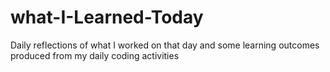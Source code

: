 # what-I-Learned-Today

<div> Daily reflections of what I worked on that day and some learning outcomes produced from my daily coding activities </div>
